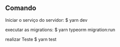 ## Comando 

Iniciar o serviço do servidor:
$ yarn dev

executar as migrations:
$ yarn typeorm migration:run

realizar Teste
$ yarn test



